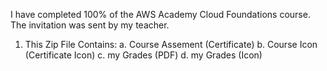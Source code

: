 I have completed 100% of the AWS Academy Cloud Foundations course. The invitation was sent by my teacher.

1. This Zip File Contains:
   a. Course Assement (Certificate)
   b. Course Icon (Certificate Icon)
   c. my Grades (PDF)
   d. my Grades (Icon)
